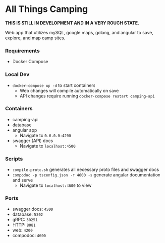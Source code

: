 # All Things Camping

**THIS IS STILL IN DEVELOPMENT AND IN A VERY ROUGH STATE.**

Web app that utilizes mySQL, google maps, golang, and angular to save, explore, and map camp sites.

### Requirements
* Docker Compose

### Local Dev
* `docker-compose up -d` to start containers
    * Web changes will compile automatically on save
    * API changes require running `docker-compose restart camping-api`

### Containers
* camping-api
* database
* angular app
  * Navigate to `0.0.0.0:4200`
* swagger (API) docs
  * Navigate to `localhost:4500`

### Scripts
* `compile-proto.sh` generates all necessary proto files and swagger docs
* `compodoc -p tsconfig.json -r 4600 -s` generate angular documentation and serve
  * Navigate to `localhost:4600` to view

### Ports
* swagger docs: `4500`
* database: `5302`
* gRPC: `30251`
* HTTP: `8081`
* web: `4200`
* compodoc: `4600`
